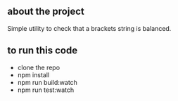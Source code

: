 ## about the project

Simple utility to check that a brackets string is balanced.

## to run this code

- clone the repo
- npm install
- npm run build:watch
- npm run test:watch
